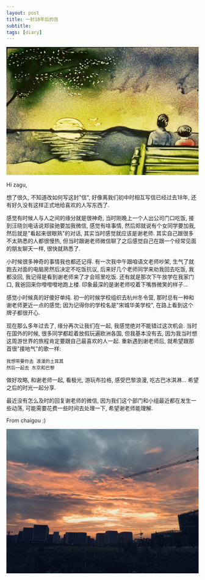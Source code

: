 ```yaml
---
layout: post
title: 一封18年后的信
subtitle: 
tags: [diary]
---
```

![ths_sun](/img/posts/diary/back_sand.jpeg)

Hi zagu,

想了很久, 不知道改如何写这封"信", 好像离我们初中时相互写信已经过去18年, 还有好久没有这样正式地给喜欢的人写东西了.

感觉有时候人与人之间的缘分就是很神奇, 当时刚晚上一个人出公司门口吃饭, 接到汪晓剑电话说郑骏驰要加我微信, 感觉有啥事情, 然后郑就说有个女同学要加我, 然后就是"看起来很眼熟"的对话, 其实当时感觉就应该是谢老师. 其实自己跟很多不太熟悉的人都很慢热, 但当时跟谢老师微信聊了之后感觉自己在跟一个经常见面的朋友聊天一样, 很快就熟悉了.

小时候很多神奇的事情我也都还记得. 有一次我中午跟咱语文老师吵架, 生气了就跑去对面的电脑房然后决定不吃饭抗议, 后来好几个老师同学来劝我回去吃饭, 我都没回, 我记得是看到谢老师来了才会班里吃饭. 还有就是那次下午放学在我家门口, 我爸回来你噔噔噔地跑上楼. 印象最深的是谢老师咬着下嘴唇微笑的样子...

感觉小时候真的好傻好单纯. 初一的时候学校组织去杭州冬令营, 那时总有一种和谢老师更近一点的感觉; 因为记得你的学校名是"宋城华美学校", 在路上看到这个牌子都很开心.

现在那么多年过去了, 缘分再次让我们在一起, 我感觉绝对不能错过这次机会. 当时在国外的时候, 很多同学都趁着放假玩遍欧洲各国, 但我基本没有去, 因为我当时想这周游世界的旅程肯定要跟自己最喜欢的人一起. 重新遇到谢老师后, 就希望跟那首很"接地气"的歌一样:

```
我想带要你去 浪漫的土耳其
然后一起去 东京和巴黎
```

做好攻略, 和谢老师一起, 看极光, 游玩布拉格, 感受巴黎浪漫, 吃古巴冰淇淋... 希望之后的时光一起分享.

最近没有怎么及时的回复谢老师的微信, 因为我们这个部门和小组最近都在发生一些动荡, 可能需要花费一些时间去处理一下, 希望谢老师能理解.

From chaigou :)

![ths_sun](/img/posts/diary/ths_sun.jpg)
